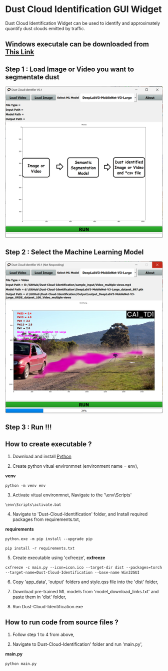 # Dust Cloud Identification GUI Widget
 Dust Cloud Identification Widget can be used to identify and approximately quantify dust clouds emitted by traffic.
 
## Windows executale can be downloaded from [This Link](https://drive.google.com/file/d/1GGVB_ZlTiSvwBBibxIPIDCeZ-qNZbKgj/view?usp=share_link)

 
## Step 1 : Load Image or Video you want to segmentate dust
![APP Screenshot 1](app_data/GUI_1.png)

## Step 2 : Select the Machine Learning Model

![APP Screenshot 2](app_data/GUI_2.png)

## Step 3 : Run !!!

## How to create executable ?

1. Download and install [Python](https://www.python.org/downloads/)

2. Create python vitual environmnet (environment name = env),

**venv**
```
python -m venv env
```

3. Activate vitual environmnet,
Navigate to the '\env\Scripts\'

```
\env\Scripts\activate.bat
```

4. Navigate to 'Dust-Cloud-Identification' folder, and Install required packages from requirements.txt,

**requirements**
```
python.exe -m pip install --upgrade pip
```
```
pip install -r requirements.txt
```

5. Create executable using 'cxfreeze',
**cxfreeze**
```
cxfreeze -c main.py --icon=icon.ico --target-dir dist --packages=torch --target-name=Dust-Cloud-Identification --base-name Win32GUI
```

6. Copy 'app_data', 'output' folders and style.qss file into the 'dist' folder,

7. Download pre-trained ML models from 'model_download_links.txt' and paste them in 'dist' folder,

8. Run Dust-Cloud-Identification.exe

## How to run code from source files ?

1. Follow step 1 to 4 from above,

2. Navigate to Dust-Cloud-Identification' folder and run 'main.py',

**main.py**
```
python main.py
```


